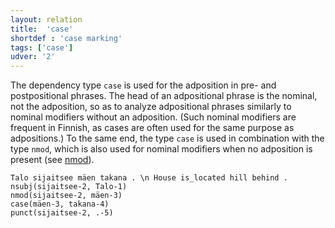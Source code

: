 ```yaml
---
layout: relation
title:  'case'
shortdef : 'case marking'
tags: ['case']
udver: '2'
---
```


The dependency type `case` is used for the adposition in pre- and
postpositional phrases. The head of
an adpositional phrase is the nominal, not the adposition, so as to
analyze adpositional phrases similarly to nominal modifiers without an
adposition. (Such nominal modifiers are frequent in Finnish, as cases
are often used for the same purpose as adpositions.) To the same end,
the type `case` is used in combination with the type `nmod`, which is
also used for nominal modifiers when no adposition is present (see
[nmod]()).

<!-- fname:adpos.pdf -->
~~~ sdparse
Talo sijaitsee mäen takana . \n House is_located hill behind .
nsubj(sijaitsee-2, Talo-1)
nmod(sijaitsee-2, mäen-3)
case(mäen-3, takana-4)
punct(sijaitsee-2, .-5)
~~~
<!-- Interlanguage links updated Čt lis 12 09:43:15 CET 2020 -->
